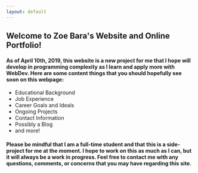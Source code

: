 ```yaml
---
layout: default
---
```


## Welcome to Zoe Bara's Website and Online Portfolio!

#### As of April 10th, 2019, this website is a new project for me that I hope will develop in programming complexity as I learn and apply more with WebDev. Here are some content things that you should hopefully see soon on this webpage: 
- Educational Background
- Job Experience 
- Career Goals and Ideals
- Ongoing Projects
- Contact Information
- Possibly a Blog
- and more!

#### Please be mindful that I am a full-time student and that this is a side-project for me at the moment. I hope to work on this as much as I can, but it will always be a work in progress. Feel free to contact me with any questions, comments, or concerns that you may have regarding this site. 
